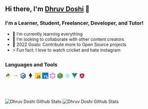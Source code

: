 ## Hi there, I'm [Dhruv Doshi][website] 👋

### I'm a Learner, Student, Freelancer, Developer, and Tutor!
- 🌱 I’m currently learning everything
- 👯 I’m looking to collaborate with other content creators
- 🥅 2022 Goals: Contribute more to Open Source projects
- ⚡ Fun fact: I love to watch cricket and hate instagram

### Languages and Tools
<p float ="left">
    <img height="20" src="https://raw.githubusercontent.com/github/explore/80688e429a7d4ef2fca1e82350fe8e3517d3494d/topics/python/python.png">
    <img height="20" src="https://raw.githubusercontent.com/github/explore/80688e429a7d4ef2fca1e82350fe8e3517d3494d/topics/java/java.png">
    <img height="20" src="https://raw.githubusercontent.com/github/explore/180320cffc25f4ed1bbdfd33d4db3a66eeeeb358/topics/cpp/cpp.png">
    <img height="20" src="https://raw.githubusercontent.com/github/explore/80688e429a7d4ef2fca1e82350fe8e3517d3494d/topics/ethereum/ethereum.png">
    <img height="20" src="https://raw.githubusercontent.com/github/explore/80688e429a7d4ef2fca1e82350fe8e3517d3494d/topics/javascript/javascript.png">
    <img height="20" src="https://raw.githubusercontent.com/github/explore/80688e429a7d4ef2fca1e82350fe8e3517d3494d/topics/typescript/typescript.png">
    <img height="20" src="https://raw.githubusercontent.com/github/explore/5c058a388828bb5fde0bcafd4bc867b5bb3f26f3/topics/graphql/graphql.png">
    <img height="20" src="https://raw.githubusercontent.com/github/explore/80688e429a7d4ef2fca1e82350fe8e3517d3494d/topics/nodejs/nodejs.png">    
    <img height="20" src="https://raw.githubusercontent.com/github/explore/80688e429a7d4ef2fca1e82350fe8e3517d3494d/topics/react/react.png">
    <img height="20" src="https://raw.githubusercontent.com/github/explore/80688e429a7d4ef2fca1e82350fe8e3517d3494d/topics/vue/vue.png">
    <img height="20" src="https://raw.githubusercontent.com/github/explore/80688e429a7d4ef2fca1e82350fe8e3517d3494d/topics/angular/angular.png">
</p>

<br />
<br />

<p float ="left">
    <img alt="Dhruv Doshi Github Stats" src="https://github-readme-stats.vercel.app/api/top-langs/?username=DhruvDoshi&layout=compact&theme=dracula&langs_count=8&hide_border=true" color="black" width="40%"/><!-- .element height="50%" width="50%" -->
    <img alt="Dhruv Doshi Github Stats" src="https://github-readme-stats.vercel.app/api?username=DhruvDoshi&show_icons=true&hide_border=true&theme=dracula&show_icons=true&count_private=true" color="black" width="55%"/>
</p>

<!-- 
### Connect with me:

[<img align="left" alt="dhruvdoshi.github.io" width="22px" src="https://raw.githubusercontent.com/iconic/open-iconic/master/svg/globe.svg" />][website]
[<img align="left" alt="DhruvDoshi | YouTube" width="22px" src="https://cdn.jsdelivr.net/npm/simple-icons@v3/icons/youtube.svg" />][youtube]
[<img align="left" alt="DhruvDoshi | Twitter" width="22px" src="https://cdn.jsdelivr.net/npm/simple-icons@v3/icons/twitter.svg" />][twitter]
[<img align="left" alt="DhruvDoshi | LinkedIn" width="22px" src="https://cdn.jsdelivr.net/npm/simple-icons@v3/icons/linkedin.svg" />][linkedin] -->

[website]: https://dhruvdoshi.github.io
[twitter]: https://twitter.com/dhruv25071999
[youtube]: https://www.youtube.com/channel/UC6WDZo0Eleak3VGdi8kSR1Q
[linkedin]: https://linkedin.com/in/dhruvdoshi25071999/
[webdevplaylist]: https://www.youtube.com/playlist?list=PLkwxH9e_vrAJ0WbEsFA9W3I1W-g_BTsbt
[jsplaylist]: https://www.youtube.com/playlist?list=PLkwxH9e_vrALRJKu7wfXby3MKeflhTu6B
[cssplaylist]: https://www.youtube.com/playlist?list=PLkwxH9e_vrALSdvZuEh6gqQdmDoDIoqz4
[reactplaylist]: https://www.youtube.com/playlist?list=PLkwxH9e_vrAK4TdffpxKY3QGyHCpxFcQ0
